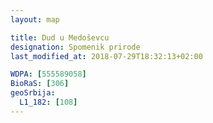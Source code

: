 ```yaml
---
layout: map

title: Dud u Medoševcu
designation: Spomenik prirode
last_modified_at: 2018-07-29T18:32:13+02:00

WDPA: [555589058]
BioRaS: [306]
geoSrbija:
  L1_182: [108]
---
```

